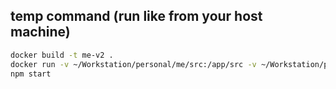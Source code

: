 ## temp command (run like from your host machine)

```bash
docker build -t me-v2 .
docker run -v ~/Workstation/personal/me/src:/app/src -v ~/Workstation/personal/me/public:/app/public --rm -it -p 3000:3000 me-v2 sh
npm start
```

<!-- ### before work

```bash
docker-compose up
```

<br />
<br />
<br />

### after work

```bash
docker-compose down
``` -->
